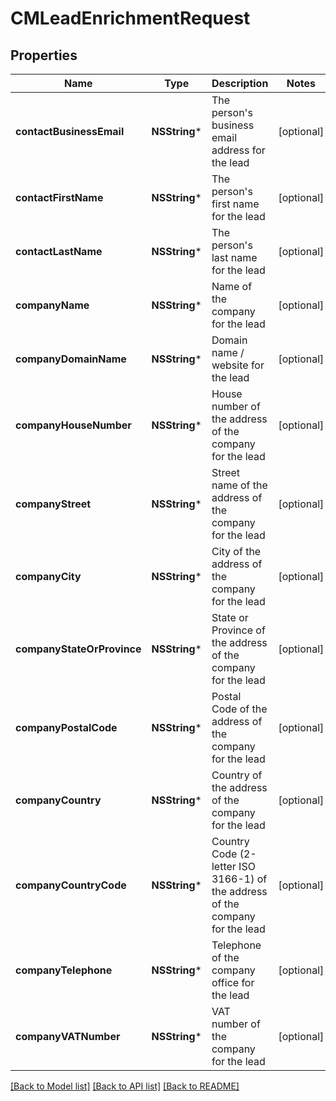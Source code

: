 # CMLeadEnrichmentRequest

## Properties
Name | Type | Description | Notes
------------ | ------------- | ------------- | -------------
**contactBusinessEmail** | **NSString*** | The person&#39;s business email address for the lead | [optional] 
**contactFirstName** | **NSString*** | The person&#39;s first name for the lead | [optional] 
**contactLastName** | **NSString*** | The person&#39;s last name for the lead | [optional] 
**companyName** | **NSString*** | Name of the company for the lead | [optional] 
**companyDomainName** | **NSString*** | Domain name / website for the lead | [optional] 
**companyHouseNumber** | **NSString*** | House number of the address of the company for the lead | [optional] 
**companyStreet** | **NSString*** | Street name of the address of the company for the lead | [optional] 
**companyCity** | **NSString*** | City of the address of the company for the lead | [optional] 
**companyStateOrProvince** | **NSString*** | State or Province of the address of the company for the lead | [optional] 
**companyPostalCode** | **NSString*** | Postal Code of the address of the company for the lead | [optional] 
**companyCountry** | **NSString*** | Country of the address of the company for the lead | [optional] 
**companyCountryCode** | **NSString*** | Country Code (2-letter ISO 3166-1) of the address of the company for the lead | [optional] 
**companyTelephone** | **NSString*** | Telephone of the company office for the lead | [optional] 
**companyVATNumber** | **NSString*** | VAT number of the company for the lead | [optional] 

[[Back to Model list]](../README.md#documentation-for-models) [[Back to API list]](../README.md#documentation-for-api-endpoints) [[Back to README]](../README.md)


